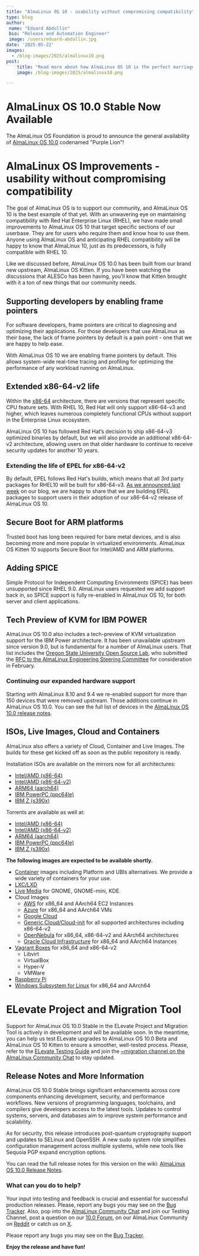```yaml
---
title: "AlmaLinux OS 10 - usability without compromising compatibility"
type: blog
author:
 name: "Eduard Abdullin"
 bio: "Release and Automation Engineer"
 image: /users/eduard-abdullin.jpg
date: '2025-05-22'
images:
  - /blog-images/2025/almalinux10.png
post:
    title: "Read more about how AlmaLinux OS 10 is the perfect marriage of maintaining compatibility and serving our community!"
    image: /blog-images/2025/almalinux10.png

---
```


# AlmaLinux OS 10.0 Stable Now Available 

The AlmaLinux OS Foundation is proud to announce the general availability of [AlmaLinux OS 10.0](https://mirrors.almalinux.org/isos.html) codenamed "Purple Lion"!

# AlmaLinux OS Improvements - usability without compromising compatibility

The goal of AlmaLinux OS is to support our community, and AlmaLinux OS 10 is the best example of that yet. With an unwavering eye on maintaining compatibility with Red Hat Enterprise Linux (RHEL), we have made small improvements to AlmaLinux OS 10 that target specific sections of our userbase. They are for users who require them and know how to use them. Anyone using AlmaLinux OS and anticipating RHEL compatibility will be happy to know that AlmaLinux 10, just as its predecessors, is fully compatible with RHEL 10.

Like we discussed before, AlmaLinux OS 10.0 has been built from our brand new upstream, AlmaLinux OS Kitten. If you have been watching the discussions that ALESCo has been having, you'll know that Kitten brought with it a ton of new things that our community needs. 

## Supporting developers by enabling frame pointers
For software developers, frame pointers are critical to diagnosing and optimizing their applications. For those developers that use AlmaLinux as their base, the lack of frame pointers by default is a pain point - one that we are happy to help ease. 

With AlmaLinux OS 10 we are enabling frame pointers by default. This allows system-wide real-time tracing and profiling for optimizing the performance of any workload running on AlmaLinux. 

## Extended x86-64-v2 life
Within the [x86-64](https://en.wikipedia.org/wiki/X86-64) architecture, there are versions that represent specific CPU feature sets. With RHEL 10, Red Hat will only support x86-64-v3 and higher, which leaves numerous completely functional CPUs without support in the Enterprise Linux ecosystem. 

AlmaLinux OS 10 has followed Red Hat’s decision to ship x86-64-v3 optimized binaries by default, but we will also provide an additional x86-64-v2 architecture, allowing users on that older hardware to continue to receive security updates for another 10 years.

### Extending the life of EPEL for x86-64-v2
By default, EPEL follows Red Hat's builds, which means that all 3rd party packages for RHEL10 will be built for x86-64-v3. [As we announced last week](https://almalinux.org/blog/2025-05-13-epel-10-kitten-v2/) on our blog, we are happy to share that we are building EPEL packages to support users in their adoption of our x86-64-v2 release of AlmaLinux OS 10.  

## Secure Boot for ARM platforms
Trusted boot has long been required for bare metal devices, and is also becoming more and more popular in virtualized environments. AlmaLinux OS Kitten 10 supports Secure Boot for Intel/AMD and ARM platforms.

## Adding SPICE
Simple Protocol for Independent Computing Environments (SPICE) has been unsupported since RHEL 9.0. AlmaLinux users requested we add support back in, so SPICE support is fully re-enabled in AlmaLinux OS 10, for both server and client applications.

## Tech Preview of KVM for IBM POWER
AlmaLinux OS 10.0 also includes a tech-preview of KVM virtualization support for the IBM Power architecture. It has been unavailable upstream since version 9.0, but is fundamental for a number of AlmaLinux users. That list includes the [Oregon State University Open Source Lab](https://osuosl.org/), who submitted the [RFC to the AlmaLinux Engineering Steering Committee](https://github.com/AlmaLinux/ALESCo/blob/master/rfcs/0002-enable-kvm-on-almaLinux-9-on-ppc64le.md) for consideration in February.

### Continuing our expanded hardware support
Starting with AlmaLinux 8.10 and 9.4 we re-enabled support for more than 150 devices that were removed upstream. Those additions continue in AlmaLinux OS 10.0. You can see the full list of devices in the [AlmaLinux OS 10.0 release notes](https://wiki.almalinux.org/release-notes/10.0.html).

## ISOs, Live Images, Cloud and Containers

AlmaLinux also offers a variety of Cloud, Container and Live Images. The builds for these get kicked off as soon as the public repository is ready. 

Installation ISOs are available on the mirrors now for all architectures:
* [Intel/AMD (x86-64)](https://mirrors.almalinux.org/isos/x86_64/10.0.html)
* [Intel/AMD (x86-64-v2)](https://mirrors.almalinux.org/isos/x86_64_v2/10.0.html)
* [ARM64 (aarch64)](https://mirrors.almalinux.org/isos/aarch64/10.0.html)
* [IBM PowerPC (ppc64le)](https://mirrors.almalinux.org/isos/ppc64le/10.0.html)
* [IBM Z (s390x)](https://mirrors.almalinux.org/isos/s390x/10.0.html)

Torrents are available as well at:
* [Intel/AMD (x86-64)](https://repo.almalinux.org/almalinux/10.0/isos/x86_64/AlmaLinux-10.0-x86_64.torrent)
* [Intel/AMD (x86-64-v2)](https://repo.almalinux.org/almalinux/10.0/isos/x86_64_v2/AlmaLinux-10.0-x86_64_v2.torrent)
* [ARM64 (aarch64)](https://repo.almalinux.org/almalinux/10.0/isos/aarch64/AlmaLinux-10.0-aarch64.torrent)
* [IBM PowerPC (ppc64le)](https://repo.almalinux.org/almalinux/10.0/isos/ppc64le/AlmaLinux-10.0-ppc64le.torrent)
* [IBM Z (s390x)](https://repo.almalinux.org/almalinux/10.0/isos/s390x/AlmaLinux-10.0-s390x.torrent)

**The following images are expected to be available shortly.** 

* [Container](https://wiki.almalinux.org/containers/) images including Platform and UBIs alternatives. We provide a wide variety of containers for your use. 
* [LXC/LXD](https://images.linuxcontainers.org/images/almalinux/) 
* [Live Media](https://wiki.almalinux.org/LiveMedia.html) for GNOME, GNOME-mini, KDE.
* Cloud Images 
    * [AWS](https://wiki.almalinux.org/cloud/AWS.html) for x86_64 and AArch64 EC2 Instances
    * [Azure](https://wiki.almalinux.org/cloud/Azure.html) for x86_64 and AArch64 VMs
    * [Google Cloud](https://wiki.almalinux.org/cloud/Google.html)
    * [Generic Cloud/Cloud-init](https://wiki.almalinux.org/cloud/Generic-cloud-on-local.html) for all supported architectures including x86-64-v2
    * [OpenNebula](https://wiki.almalinux.org/cloud/OpenNebula.html) for x86_64, x86-64-v2 and AArch64 architectures
    * [Oracle Cloud Infrastructure](https://wiki.almalinux.org/cloud/OCI.html) for x86_64 and AArch64 Instances
* [Vagrant Boxes](https://app.vagrantup.com/almalinux) for x86_64 and x86-64-v2
    * Libvirt
    * VirtualBox
    * Hyper-V
    * VMWare
* [Raspberry Pi](https://wiki.almalinux.org/documentation/raspberry-pi.html)
* [Windows Subsystem for Linux](https://wiki.almalinux.org/documentation/wsl.html) for x86_64 and AArch64

# ELevate Project and Migration Tool

Support for AlmaLinux OS 10.0 Stable in the ELevate Project and Migration Tool is actively in development and will be available soon.
In the meantime, you can help us test ELevate upgrades to AlmaLinux OS 10.0 Beta and AlmaLinux OS 10 Kitten to ensure a smoother, well-tested process. Please, refer to the [ELevate Testing Guide](https://wiki.almalinux.org/elevate/ELevate-NG-testing-guide.html#upgrade-centos-7-to-almalinux-8) and join the [~migration channel on the AlmaLinux Community Chat](https://chat.almalinux.org/almalinux/channels/migration) to stay updated.

## Release Notes and More Information

AlmaLinux OS 10.0 Stable brings significant enhancements across core components enhancing development, security, and performance workflows. New versions of programming languages, toolchains, and compilers give developers access to the latest tools. Updates to control systems, servers, and databases aim to improve system performance and scalability.

As for security, this release introduces post-quantum cryptography support and updates to SELinux and OpenSSH. A new sudo system role simplifies configuration management across multiple systems, while new tools like Sequoia PGP expand encryption options.

You can read the full release notes for this version on the wiki: [AlmaLinux OS 10.0 Release Notes](https://wiki.almalinux.org/release-notes/10.0.html).

### What can you do to help?

Your input into testing and feedback is crucial and essential for successful production releases. 
Please, report any bugs you may see on the [Bug Tracker](https://bugs.almalinux.org/). Also, pop into the [AlmaLinux Community Chat](https://chat.almalinux.org) and join our Testing Channel, post a question on our [10.0 Forum](https://forums.almalinux.org/), on our AlmaLinux Community on [Reddit](https://reddit.com/r/almalinux) or catch us on [X](https://twitter.com/almalinux). 

Please report any bugs you may see on the [Bug Tracker](https://bugs.almalinux.org/). 

**Enjoy the release and have fun!**